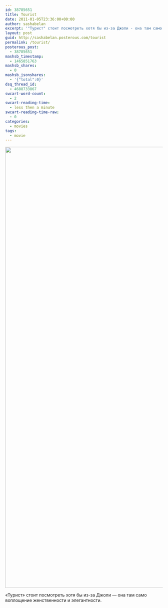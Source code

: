 ```yaml
---
id: 38785651
title: Tourist
date: 2011-01-05T23:36:00+00:00
author: sashabelan
excerpt: '"Турист" стоит посмотреть хотя бы из-за Джоли - она там само воплощение женственности и элегантности.'
layout: post
guid: http://sashabelan.posterous.com/tourist
permalink: /tourist/
posterous_post:
  - 38785651
mashsb_timestamp:
  - 1465851763
mashsb_shares:
  - 0
mashsb_jsonshares:
  - '{"total":0}'
dsq_thread_id:
  - 4688733867
swcart-word-count:
  - 2
swcart-reading-time:
  - less then a minute
swcart-reading-time-raw:
  - 0
categories:
  - movies
tags:
  - movie
---
```

<img class="alignnone wp-image-125171677 size-full" src="http://www.sashabelan.com/wp-content/uploads/2011/01/19675435-jolie-depp-the-tourist-movie.jpg" alt="" width="940" height="1410" srcset="http://www.sashabelan.ru/wp-content/uploads/2011/01/19675435-jolie-depp-the-tourist-movie.jpg 940w, http://www.sashabelan.ru/wp-content/uploads/2011/01/19675435-jolie-depp-the-tourist-movie-200x300.jpg 200w, http://www.sashabelan.ru/wp-content/uploads/2011/01/19675435-jolie-depp-the-tourist-movie-768x1152.jpg 768w, http://www.sashabelan.ru/wp-content/uploads/2011/01/19675435-jolie-depp-the-tourist-movie-683x1024.jpg 683w, http://www.sashabelan.ru/wp-content/uploads/2011/01/19675435-jolie-depp-the-tourist-movie-830x1245.jpg 830w, http://www.sashabelan.ru/wp-content/uploads/2011/01/19675435-jolie-depp-the-tourist-movie-230x345.jpg 230w, http://www.sashabelan.ru/wp-content/uploads/2011/01/19675435-jolie-depp-the-tourist-movie-350x525.jpg 350w" sizes="(max-width: 940px) 100vw, 940px" />

&#171;Турист&#187; стоит посмотреть хотя бы из-за Джоли &#8212; она там само воплощение женственности и элегантности.